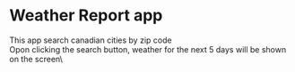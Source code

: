 # Weather Report app

This app search canadian cities by zip code\
Opon clicking the search button, weather for the next 5 days will be shown on the screen\
